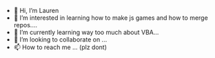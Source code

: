 - 👋 Hi, I’m Lauren
- 👀 I’m interested in learning how to make js games and how to merge repos....
- 🌱 I’m currently learning way too much about VBA...
- 💞️ I’m looking to collaborate on ...
- 📫 How to reach me ... (plz dont)

<!---
EUPHIEEE/EUPHIEEE is a ✨ special ✨ repository because its `README.md` (this file) appears on your GitHub profile.
You can click the Preview link to take a look at your changes.
--->
